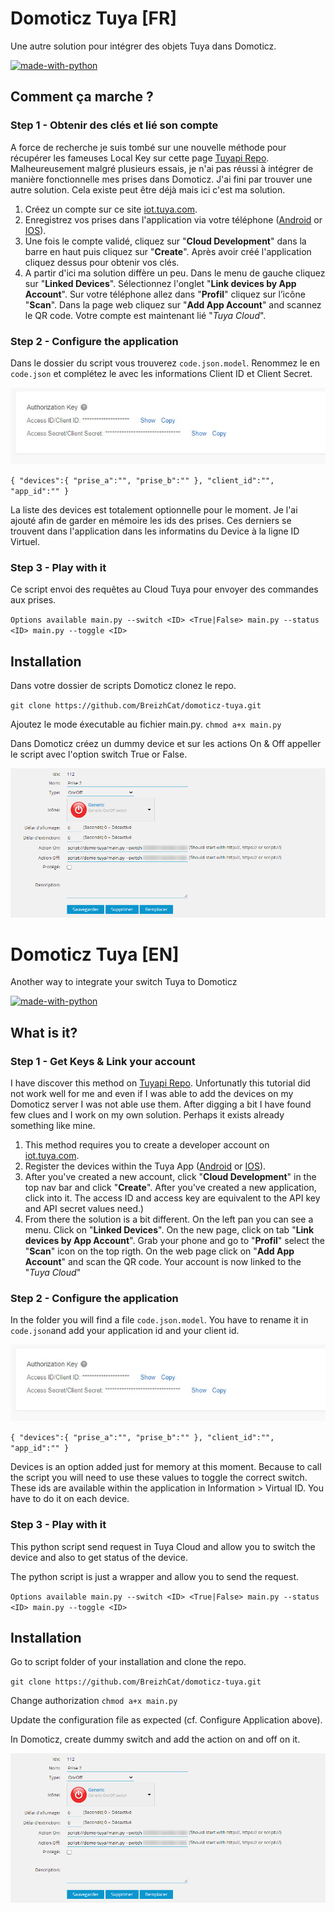 # Domoticz Tuya [FR]

Une autre solution pour intégrer des objets Tuya dans Domoticz.

[![made-with-python](https://img.shields.io/badge/Made%20with-Python-1f425f.svg)](https://www.python.org/)

## Comment ça marche ?
### Step 1 - Obtenir des clés et lié son compte
A force de recherche je suis tombé sur une nouvelle méthode pour récupérer les fameuses Local Key sur cette page [Tuyapi Repo](https://github.com/codetheweb/tuyapi/blob/master/docs/SETUP.md). 
Malheureusement malgré plusieurs essais, je n'ai pas réussi à intégrer de manière fonctionnelle mes prises dans Domoticz.
J'ai fini par trouver une autre solution. Cela existe peut être déjà mais ici c'est ma solution.


1. Créez un compte sur ce site [iot.tuya.com](https://iot.tuya.com). 
2. Enregistrez vos prises dans l'application via votre téléphone  ([Android](https://play.google.com/store/apps/details?id=com.tuya.smart&hl=fr) or [IOS](https://apps.apple.com/fr/app/tuyasmart/id1034649547)). 
3. Une fois le compte validé, cliquez sur "**Cloud Development**" dans la barre en haut puis cliquez sur  "**Create**".  Après avoir créé l'application cliquez dessus pour obtenir vos clés.
4. A partir d'ici ma solution diffère un peu. Dans le menu de gauche cliquez sur "**Linked Devices**". Sélectionnez l'onglet "**Link devices by App Account**". Sur votre téléphone allez dans  "**Profil**" cliquez sur l’icône  "**Scan**". Dans la page web cliquez sur  "**Add App Account**" and scannez le QR code. Votre compte est maintenant lié "_Tuya Cloud_".

### Step 2 - Configure the application
Dans le dossier du script vous trouverez `code.json.model`. Renommez le en `code.json` et complétez le avec les informations Client ID et Client Secret.

![Get Ids](assets/1.jpg)

`{
   "devices":{
      "prise_a":"",
      "prise_b":""
   },
   "client_id":"",
   "app_id":""
}`

La liste des devices est totalement optionnelle pour le moment. Je l'ai ajouté afin de garder en mémoire les ids des prises. Ces derniers se trouvent dans l'application dans les informatins du Device à la ligne ID Virtuel.


### Step 3 - Play with it
Ce script envoi des requêtes au Cloud Tuya pour envoyer des commandes aux prises.


`Options available
main.py --switch <ID> <True|False>
main.py --status <ID>
main.py --toggle <ID>`

## Installation 

Dans votre dossier de scripts Domoticz clonez le repo.

`git clone https://github.com/BreizhCat/domoticz-tuya.git `

Ajoutez le mode éxecutable au fichier main.py.
`chmod a+x main.py`


Dans Domoticz créez un dummy device et sur les actions On & Off appeller le script avec l'option switch True or False.

![Dummy Switch](assets/2.png)



# Domoticz Tuya [EN]

Another way to integrate your switch Tuya to Domoticz

[![made-with-python](https://img.shields.io/badge/Made%20with-Python-1f425f.svg)](https://www.python.org/)

## What is it?
### Step 1 - Get Keys & Link your account
I have discover this method on [Tuyapi Repo](https://github.com/codetheweb/tuyapi/blob/master/docs/SETUP.md). 
Unfortunatly this tutorial did not work well for me and even if I was able to add the devices on my Domoticz server I was not able use them.
After digging a bit I have found few clues and I work on my own solution. 
Perhaps it exists already something like mine.

1. This method requires you to create a developer account on [iot.tuya.com](https://iot.tuya.com). 
2. Register the devices within the Tuya App ([Android](https://play.google.com/store/apps/details?id=com.tuya.smart&hl=fr) or [IOS](https://apps.apple.com/fr/app/tuyasmart/id1034649547)). 
3. After you've created a new account, click "**Cloud Development**" in the top nav bar and click "**Create**".  After you've created a new application, click into it.  The access ID and access key are equivalent to the API key and API secret values need.)
4. From there the solution is a bit different. On the left pan you can see a menu. Click on "**Linked Devices**". On the new page, click on tab "**Link devices by App Account**". Grab your phone and go to "**Profil**" select the "**Scan**" icon on the top rigth. On the web page click on "**Add App Account**" and scan the QR code. Your account is now linked to the "_Tuya Cloud_"

### Step 2 - Configure the application
In the folder you will find a file `code.json.model`. You have to rename it in `code.json`and add your application id and your client id.

![Get Ids](assets/1.jpg)

`{
   "devices":{
      "prise_a":"",
      "prise_b":""
   },
   "client_id":"",
   "app_id":""
}`

Devices is an option added just for memory at this moment. Because to call the script you will need to use these values to toggle the correct switch. These ids are available within the application in Information > Virtual ID. You have to do it on each device.

### Step 3 - Play with it
This python script send request in Tuya Cloud and allow you to switch the device and also to get status of the device.

The python script is just a wrapper and allow you to send the request. 

`Options available
main.py --switch <ID> <True|False>
main.py --status <ID>
main.py --toggle <ID>`

## Installation 

Go to script folder of your installation and clone the repo.

`git clone https://github.com/BreizhCat/domoticz-tuya.git `

Change authorization
`chmod a+x main.py`

Update the configuration file as expected (cf. Configure Application above).

In Domoticz, create dummy switch and add the action on and off on it.

![Dummy Switch](assets/2.png)


